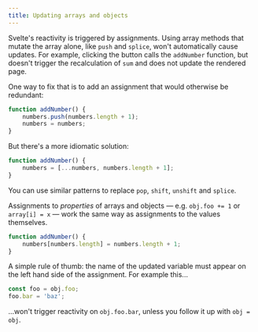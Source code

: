 ```yaml
---
title: Updating arrays and objects
---
```


Svelte's reactivity is triggered by assignments. Using array methods that mutate the array alone, like `push` and `splice`, won't automatically cause updates. For example, clicking the button calls the `addNumber` function, but doesn't trigger the recalculation of `sum` and does not update the rendered page.

One way to fix that is to add an assignment that would otherwise be redundant:

```js
function addNumber() {
	numbers.push(numbers.length + 1);
	numbers = numbers;
}
```

But there's a more idiomatic solution:

```js
function addNumber() {
	numbers = [...numbers, numbers.length + 1];
}
```

You can use similar patterns to replace `pop`, `shift`, `unshift` and `splice`.

Assignments to *properties* of arrays and objects — e.g. `obj.foo += 1` or `array[i] = x` — work the same way as assignments to the values themselves.

```js
function addNumber() {
	numbers[numbers.length] = numbers.length + 1;
}
```

A simple rule of thumb: the name of the updated variable must appear on the left hand side of the assignment. For example this...

```js
const foo = obj.foo;
foo.bar = 'baz';
```

...won't trigger reactivity on `obj.foo.bar`, unless you follow it up with `obj = obj`.
